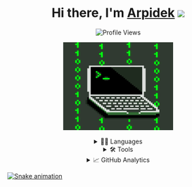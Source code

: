 <h1 align="center">Hi there, I'm <a href="https://arpidek.github.io">Arpidek</a> <img src="https://media.giphy.com/media/hvRJCLFzcasrR4ia7z/giphy.gif" width="25px"> </h1>

<div align="center">
  
  ![Profile Views](https://komarev.com/ghpvc/?username=arpidek)
  
</div>
  
<p align="center">
  <img width="250px" height="200px" src="./img/0101.gif" />
</p>

<details align="center">
  <summary>👨‍💻 Languages</summary>
  <h3>Languages</h3>
  <div>
    <img width="50px" height="50px" src="https://cdn.jsdelivr.net/gh/devicons/devicon/icons/java/java-original-wordmark.svg" />
    <img width="50px" height="50px" src="https://cdn.jsdelivr.net/gh/devicons/devicon/icons/cplusplus/cplusplus-original.svg" />
    <img width="50px" height="50px" src="https://cdn.jsdelivr.net/gh/devicons/devicon/icons/csharp/csharp-original.svg" />
    <img width="50px" height="50px" src="https://cdn.jsdelivr.net/gh/devicons/devicon/icons/python/python-original.svg" />
    <img width="50px" height="50px" src="https://cdn.jsdelivr.net/gh/devicons/devicon/icons/javascript/javascript-original.svg" />
    <img width="50px" height="50px" src="https://cdn.jsdelivr.net/gh/devicons/devicon/icons/haskell/haskell-original.svg" />
    <img width="50px" height="50px" src="https://cdn.jsdelivr.net/gh/devicons/devicon/icons/rust/rust-plain.svg" />
    <img width="50px" height="50px" src="https://cdn.jsdelivr.net/gh/devicons/devicon/icons/php/php-original.svg" />
    <img width="50px" height="50px" src="https://cdn.jsdelivr.net/gh/devicons/devicon/icons/html5/html5-original.svg" />
    <img width="50px" height="50px" src="https://cdn.jsdelivr.net/gh/devicons/devicon/icons/css3/css3-original.svg" />
    <img width="50px" height="50px" src="https://cdn.jsdelivr.net/gh/devicons/devicon/icons/perl/perl-original.svg" />
  </div>
</details>

<details align="center">
  <summary>🛠️ Tools</summary>
  <h3>Tools</h3>
  <div>
    <h4>Here are some tools I use in my daily life</h4>
  </div>
</details>

<details align="center">
  <summary>📈 GitHub Analytics</summary>
  <h3>GitHub Analytics</h3>
  <div>
    <a href="https://github.com/Arpidek" />
    <img height="150px" src="https://github-readme-stats.vercel.app/api?username=Arpidek&show_icons=true&theme=dark" />
    <img height="150px" src="https://github-readme-stats.vercel.app/api/top-langs/?username=Arpidek&theme=dark" />
  </div>
</details>

![Snake animation](https://github.com/Arpidek/Arpidek/blob/output/github-contribution-grid-snake.svg)
